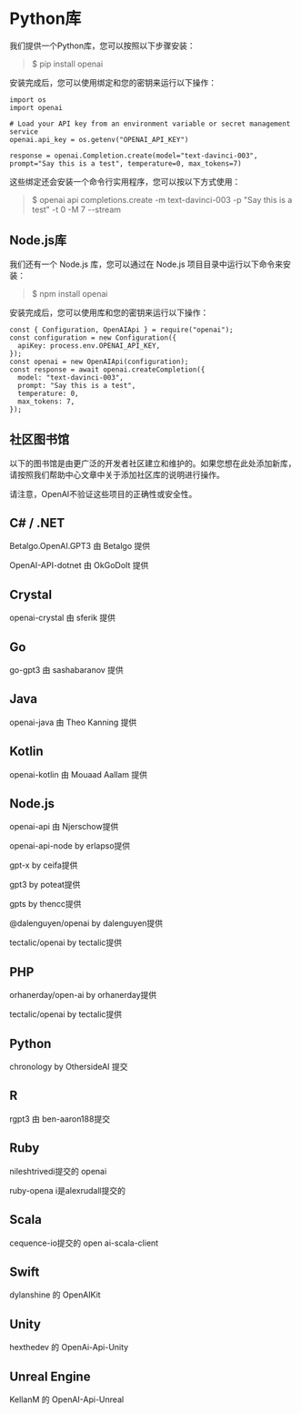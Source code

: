 # Python库

我们提供一个Python库，您可以按照以下步骤安装：

>$ pip install openai

安装完成后，您可以使用绑定和您的密钥来运行以下操作：

```
import os
import openai

# Load your API key from an environment variable or secret management service
openai.api_key = os.getenv("OPENAI_API_KEY")

response = openai.Completion.create(model="text-davinci-003", prompt="Say this is a test", temperature=0, max_tokens=7)
```
这些绑定还会安装一个命令行实用程序，您可以按以下方式使用：

>$ openai api completions.create -m text-davinci-003 -p "Say this is a test" -t 0 -M 7 --stream


## Node.js库


我们还有一个 Node.js 库，您可以通过在 Node.js 项目目录中运行以下命令来安装：

> $ npm install openai

安装完成后，您可以使用库和您的密钥来运行以下操作：



```
const { Configuration, OpenAIApi } = require("openai");
const configuration = new Configuration({
  apiKey: process.env.OPENAI_API_KEY,
});
const openai = new OpenAIApi(configuration);
const response = await openai.createCompletion({
  model: "text-davinci-003",
  prompt: "Say this is a test",
  temperature: 0,
  max_tokens: 7,
});
```



## 社区图书馆

以下的图书馆是由更广泛的开发者社区建立和维护的。如果您想在此处添加新库，请按照我们帮助中心文章中关于添加社区库的说明进行操作。


请注意，OpenAI不验证这些项目的正确性或安全性。


## C# / .NET


Betalgo.OpenAI.GPT3 由 Betalgo 提供

OpenAI-API-dotnet 由 OkGoDoIt 提供


## Crystal

openai-crystal 由 sferik 提供


## Go


go-gpt3 由 sashabaranov 提供


## Java


openai-java 由 Theo Kanning 提供


## Kotlin


openai-kotlin 由 Mouaad Aallam 提供


## Node.js


openai-api 由 Njerschow提供

openai-api-node by erlapso提供

gpt-x by ceifa提供

gpt3 by poteat提供

gpts by thencc提供

@dalenguyen/openai by dalenguyen提供

tectalic/openai by tectalic提供


## PHP


orhanerday/open-ai by orhanerday提供

tectalic/openai by tectalic提供


## Python


chronology by OthersideAI 提交


## R


rgpt3 由 ben-aaron188提交


## Ruby


nileshtrivedi提交的 openai

ruby-opena i是alexrudall提交的


## Scala


cequence-io提交的 open ai-scala-client


## Swift


dylanshine 的 OpenAIKit


## Unity


hexthedev 的 OpenAi-Api-Unity


## Unreal Engine


KellanM 的 OpenAI-Api-Unreal

